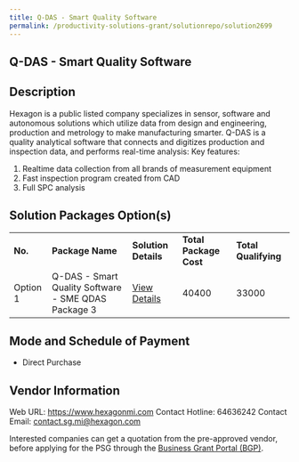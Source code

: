 ```yaml
---
title: Q-DAS - Smart Quality Software
permalink: /productivity-solutions-grant/solutionrepo/solution2699
---
```


## Q-DAS - Smart Quality Software

## Description

Hexagon is a public listed company specializes in sensor, software and autonomous solutions which utilize data from design and engineering, production and metrology to make manufacturing smarter.
Q-DAS is a quality analytical software that connects and digitizes production and inspection data, and performs real-time analysis: 
Key features:
1) Realtime data collection from all brands of measurement equipment
2) Fast inspection program created from CAD
3) Full SPC analysis

## Solution Packages Option(s)

<table>
<tr>
<td><b>No.</b></td>
<td><b>Package Name</b></td>
<td><b>Solution Details</b></td>
<td><b>Total Package Cost</b></td>
<td><b>Total Qualifying</b></td>
</tr>
<tr>
<td>Option 1</td>
<td>Q-DAS - Smart Quality Software - SME QDAS Package 3</td>
<td><a href='https://www.gobusiness.gov.sg/images/psg/Hexagon_Metrology_20200850_Desensitised_Annex_3_Part_3.pdf'>View Details</a></td>
<td>40400</td>
<td>33000</td>
</tr>
</table>

## Mode and Schedule of Payment

 - Direct Purchase

## Vendor Information

 Web URL: https://www.hexagonmi.com 
Contact Hotline: 64636242 
Contact Email: contact.sg.mi@hexagon.com 


Interested companies can get a quotation from the pre-approved vendor, before applying for the PSG through the <a href='https://www.businessgrants.gov.sg/'>Business Grant Portal (BGP)</a>.
<script src="/jquery/resize-tables.js"></script>

